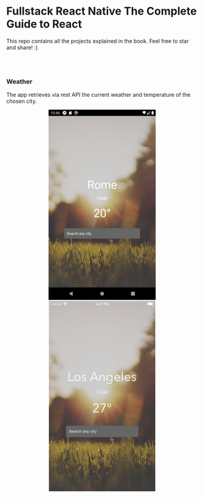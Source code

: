 # Fullstack React Native The Complete Guide to React

This repo contains all the projects explained in the book. Feel free to star and share! :) 
 
<br/>
<br/>

### Weather 

The app retrieves via rest API the current weather and temperature of the chosen city.

<div align="center">
    <img src="weather/screens/android.png" height="500"/>  
    <img src="weather/screens/iOS.png" height="500"/>
</div>

